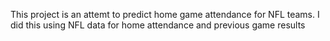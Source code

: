 This project is an attemt to predict home game attendance for NFL teams. I did this using NFL data for home attendance and previous game results
